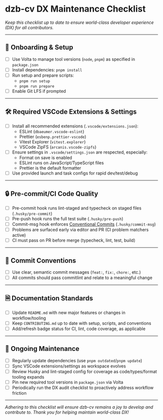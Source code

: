# dzb-cv DX Maintenance Checklist

_Keep this checklist up to date to ensure world-class developer experience (DX) for all contributors._

---

## 🚀 Onboarding & Setup

- [ ] Use Volta to manage tool versions (`node`, `pnpm`) as specified in `package.json`
- [ ] Install dependencies: `pnpm install`
- [ ] Run setup and prepare scripts:  
  - `pnpm run setup`  
  - `pnpm run prepare`
- [ ] Enable Git LFS if prompted

---

## 🛠 Required VSCode Extensions & Settings

- [ ] Install all recommended extensions (`.vscode/extensions.json`):
  - ESLint (`dbaeumer.vscode-eslint`)
  - Prettier (`esbenp.prettier-vscode`)
  - Vitest Explorer (`vitest.explorer`)
  - VSCode ZipFS (`arcanis.vscode-zipfs`)
- [ ] Ensure settings in `.vscode/settings.json` are respected, especially:
  - Format on save is enabled
  - ESLint runs on JavaScript/TypeScript files
  - Prettier is the default formatter
- [ ] Use provided launch and task configs for rapid dev/test/debug

---

## 🔒 Pre-commit/CI Code Quality

- [ ] Pre-commit hook runs lint-staged and typecheck on staged files (`.husky/pre-commit`)
- [ ] Pre-push hook runs the full test suite (`.husky/pre-push`)
- [ ] Commit-msg hook enforces [Conventional Commits](https://www.conventionalcommits.org/) (`.husky/commit-msg`)
- [ ] Problems are surfaced early via editor and PR (CI problem matchers active)
- [ ] CI must pass on PR before merge (typecheck, lint, test, build)

---

## 📝 Commit Conventions

- [ ] Use clear, semantic commit messages (`feat:`, `fix:`, `chore:`, etc.)
- [ ] All commits should pass commitlint and relate to a meaningful change

---

## 🗎 Documentation Standards

- [ ] Update `README.md` with new major features or changes in workflow/tooling
- [ ] Keep `CONTRIBUTING.md` up to date with setup, scripts, and conventions
- [ ] Add/refresh badge status for CI, lint, code coverage, as applicable

---

## 🔄 Ongoing Maintenance

- [ ] Regularly update dependencies (use `pnpm outdated`/`pnpm update`)
- [ ] Sync VSCode extensions/settings as workspace evolves
- [ ] Review Husky and lint-staged config for coverage as code/types/format tooling expands
- [ ] Pin new required tool versions in `package.json` via Volta
- [ ] Periodically run the DX audit checklist to proactively address workflow friction

---

_Adhering to this checklist will ensure dzb-cv remains a joy to develop and contribute to. Thank you for helping maintain world-class DX!_

